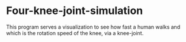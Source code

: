 # Four-knee-joint-simulation
This program serves a visualization to see how fast a human walks and which is the rotation speed of the knee, via a knee-joint.
